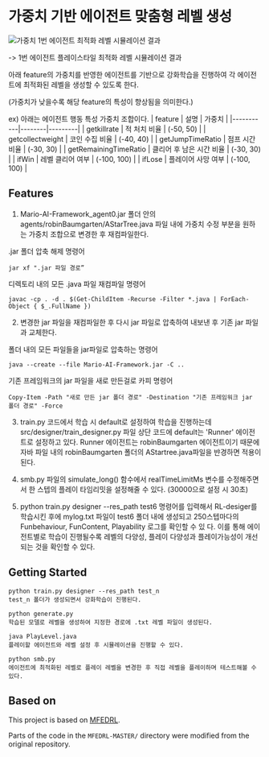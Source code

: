 # 가중치 기반 에이전트 맞춤형 레벨 생성

![가중치 1번 에이전트 최적화 레벨 시뮬레이션 결과](assets/agent1.gif)


-> 1번 에이전트 플레이스타일 최적화 레벨 시뮬레이션 결과

아래 feature의 가중치를 반영한 에이전트를 기반으로 강화학습을 진행하여 각 에이전트에 
최적화된 레벨을 생성할 수 있도록 한다.

(가중치가 낮을수록 해당 feature의 특성이 향상됨을 의미한다.)

ex) 아래는 에이전트 행동 특성 가중치 조합이다. 
| feature | 설명 | 가중치 |
|-----------|--------|---------|
| getkillrate | 적 처치 비율  | (-50, 50)  |
| getcollectweight | 코인 수집 비율 | (-40, 40)  |
| getJumpTimeRatio | 점프 시간 비율 | (-30, 30) |
| getRemainingTimeRatio | 클리어 후 남은 시간 비율 | (-30, 30) | 
| ifWin | 레벨 클리어 여부 | (-100, 100) |
| ifLose | 플레이어 사망 여부 | (-100, 100) |


## Features


1. Mario-AI-Framework_agent0.jar 폴더 안의 agents/robinBaumgarten/AStarTree.java 파일 내에 가중치 수정 부분을 원하는 가중치 조합으로 변경한 후 재컴파일한다.

  .jar 폴더 압축 해제 명령어
 
  `jar xf ".jar 파일 경로”`

  디렉토리 내의 모든 .java 파일 재컴파일 명령어
 
  `javac -cp . -d . $(Get-ChildItem -Recurse -Filter *.java | ForEach-Object { $_.FullName })`
 

2. 변경한 jar 파일을 재컴파일한 후 다시 jar 파일로 압축하여 내보낸 후 기존 jar 파일과 교체한다.

  폴더 내의 모든 파일들을 jar파일로 압축하는 명령어
 
  `java --create --file Mario-AI-Framework.jar -C ..`

  기존 프레임워크의 jar 파일을 새로 만든걸로 카피 명령어
 
  `Copy-Item -Path "새로 만든 jar 폴더 경로" -Destination "기존 프레임워크 jar 폴더 경로" -Force`

    
3. train.py 코드에서 학습 시 default로 설정하여 학습을 진행하는데 src/designer/train_designer.py 파일 상단 코드에 default는 'Runner' 에이전트로 설정하고 있다. Runner 에이전트는 robinBaumgarten 에이전트이기   때문에 자바 파일 내의 robinBaumgarten 폴더의 AStartree.java파일을 뱐경하면 적용이 된다. 
 
4. smb.py 파일의 simulate_long() 함수에서 realTimeLimitMs 변수를 수정해주면서 한 스텝의 플레이 타임리밋을 설정해줄 수 있다. (30000으로 설정 시 30초)
 
5. python train.py designer --res_path test6 명령어를 입력해서 RL-desiger를 학습시킨 후에 mylog.txt 파일이 test6 폴더 내에 생성되고 250스텝마다의 Funbehaviour, FunContent, Playability 로그를 확인할 수 있   다.
 이를 통해 에이전트별로 학습이 진행될수록 레벨의 다양성, 플레이 다양성과 플레이가능성이 개선되는 것을 확인할 수 있다. 
  

## Getting Started

```Anaconda prompt
python train.py designer --res_path test_n
test_n 폴더가 생성되면서 강화학습이 진행된다.

python generate.py
학습된 모델로 레벨을 생성하여 지정한 경로에 .txt 레벨 파일이 생성된다. 

java PlayLevel.java
플레이할 에이전트와 레벨 설정 후 시뮬레이션을 진행할 수 있다.

python smb.py
에이전트에 최적화된 레벨로 플레이 레벨을 변경한 후 직접 레벨을 플레이하며 테스트해볼 수 있다.
```

## Based on

This project is based on [MFEDRL](github.com/SUSTechGameAI/MFEDRL).

Parts of the code in the `MFEDRL-MASTER/` directory were modified from the original repository.
